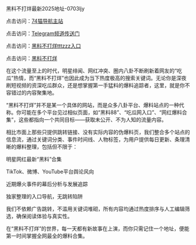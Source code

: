 黑料不打烊最新2025地址-0703ljy


点击访问：<a href="https://74mao.com/">74猫导航主站</a>

点击访问：<a href="https://74mao.com/">Telegram频道传送门</a>

点击访问：<a href="https://tyer.pages.dev/">黑料不打烊tttzzz入口</a>

点击访问：<a href="https://sdfsh.pages.dev/">黑料不打烊</a>


在这个流量至上的时代，明星绯闻、网红冲突、圈内八卦不断刷新着网友的“吃瓜”热情，而“黑料不打烊”也因此成为当下热度极高的搜索关键词。无论你是深夜刷短视频的资深吃瓜群众，还是想掌握第一手猛料的爆料追踪者，这里，就是你不容错过的内容聚集地。

“黑料不打烊”并不是某一个具体的网站，而是众多八卦平台、爆料站点的一种代称。你可能在多个平台见过相似页面，如“黑料88”、“吃瓜网入口”、“网红爆料合集”，这些都指向一个共同目标——获取未公开、不为人知的流量内容。

相比市面上那些只提供跳转链接、没有实际内容的伪爆料页，我们整合多个站点的信息流，通过关键词分类、事件时间线、人物标签，为用户提供每日更新、条理清晰的爆料整理，包括但不限于：

明星网红最新“黑料”合集

TikTok、微博、YouTube平台舆论风向

近期爆火事件的幕后分析与发展追踪

独家整理的入口导航，无跳转陷阱

我们不依赖广告跳转，不滥用关键词堆砌，所有内容均通过热度排序与人工编辑筛选，确保阅读体验与真实性。

在“黑料不打烊”的世界，每一天都有新故事在上演，而你只需记住一个地址，便能第一时间掌握全网最全的爆料合集。
